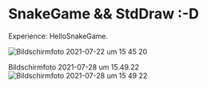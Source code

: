 # SnakeGame && StdDraw :-D
Experience: HelloSnakeGame.

![Bildschirmfoto 2021-07-22 um 15 45 20](https://user-images.githubusercontent.com/82414531/126649632-d10262f5-0735-462c-b3a5-ce7ed22c24d4.png)

Bildschirmfoto 2021-07-28 um 15.49.22![Bildschirmfoto 2021-07-28 um 15 49 22](https://user-images.githubusercontent.com/82414531/127336237-1daa49f9-2565-47c2-bb25-e078bcfb720f.png)


